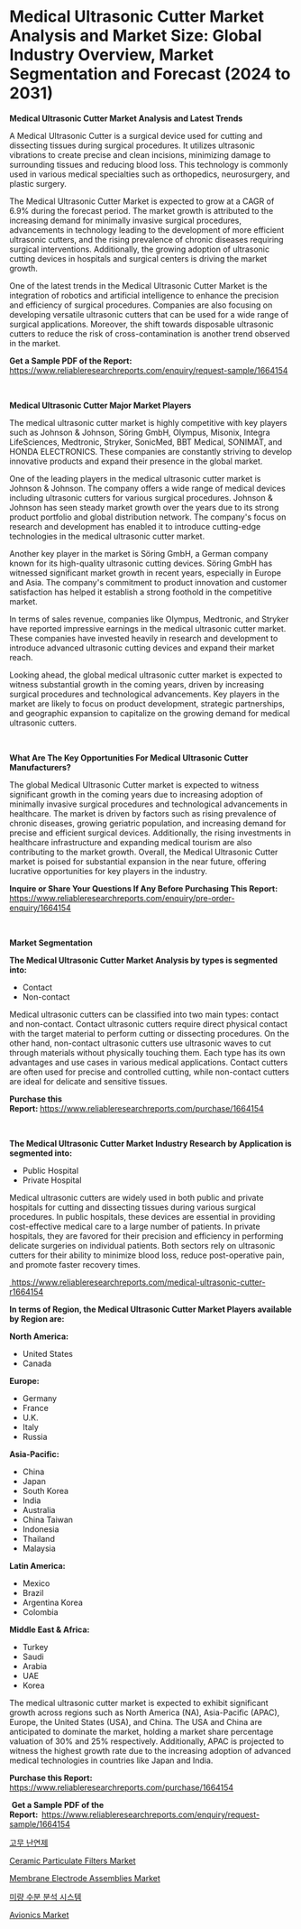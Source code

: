 <p><h1>Medical Ultrasonic Cutter Market Analysis and Market Size: Global Industry Overview, Market Segmentation and Forecast (2024 to 2031)</h1></p><p><strong>Medical Ultrasonic Cutter Market Analysis and Latest Trends</strong></p>
<p><p>A Medical Ultrasonic Cutter is a surgical device used for cutting and dissecting tissues during surgical procedures. It utilizes ultrasonic vibrations to create precise and clean incisions, minimizing damage to surrounding tissues and reducing blood loss. This technology is commonly used in various medical specialties such as orthopedics, neurosurgery, and plastic surgery.</p><p>The Medical Ultrasonic Cutter Market is expected to grow at a CAGR of 6.9% during the forecast period. The market growth is attributed to the increasing demand for minimally invasive surgical procedures, advancements in technology leading to the development of more efficient ultrasonic cutters, and the rising prevalence of chronic diseases requiring surgical interventions. Additionally, the growing adoption of ultrasonic cutting devices in hospitals and surgical centers is driving the market growth.</p><p>One of the latest trends in the Medical Ultrasonic Cutter Market is the integration of robotics and artificial intelligence to enhance the precision and efficiency of surgical procedures. Companies are also focusing on developing versatile ultrasonic cutters that can be used for a wide range of surgical applications. Moreover, the shift towards disposable ultrasonic cutters to reduce the risk of cross-contamination is another trend observed in the market.</p></p>
<p><strong>Get a Sample PDF of the Report:&nbsp;</strong> <a href="https://www.reliableresearchreports.com/enquiry/request-sample/1664154">https://www.reliableresearchreports.com/enquiry/request-sample/1664154</a></p>
<p>&nbsp;</p>
<p><strong>Medical Ultrasonic Cutter Major Market Players</strong></p>
<p><p>The medical ultrasonic cutter market is highly competitive with key players such as Johnson & Johnson, Söring GmbH, Olympus, Misonix, Integra LifeSciences, Medtronic, Stryker, SonicMed, BBT Medical, SONIMAT, and HONDA ELECTRONICS. These companies are constantly striving to develop innovative products and expand their presence in the global market.</p><p>One of the leading players in the medical ultrasonic cutter market is Johnson & Johnson. The company offers a wide range of medical devices including ultrasonic cutters for various surgical procedures. Johnson & Johnson has seen steady market growth over the years due to its strong product portfolio and global distribution network. The company's focus on research and development has enabled it to introduce cutting-edge technologies in the medical ultrasonic cutter market.</p><p>Another key player in the market is Söring GmbH, a German company known for its high-quality ultrasonic cutting devices. Söring GmbH has witnessed significant market growth in recent years, especially in Europe and Asia. The company's commitment to product innovation and customer satisfaction has helped it establish a strong foothold in the competitive market.</p><p>In terms of sales revenue, companies like Olympus, Medtronic, and Stryker have reported impressive earnings in the medical ultrasonic cutter market. These companies have invested heavily in research and development to introduce advanced ultrasonic cutting devices and expand their market reach.</p><p>Looking ahead, the global medical ultrasonic cutter market is expected to witness substantial growth in the coming years, driven by increasing surgical procedures and technological advancements. Key players in the market are likely to focus on product development, strategic partnerships, and geographic expansion to capitalize on the growing demand for medical ultrasonic cutters.</p></p>
<p>&nbsp;</p>
<p><strong>What Are The Key Opportunities For Medical Ultrasonic Cutter Manufacturers?</strong></p>
<p><p>The global Medical Ultrasonic Cutter market is expected to witness significant growth in the coming years due to increasing adoption of minimally invasive surgical procedures and technological advancements in healthcare. The market is driven by factors such as rising prevalence of chronic diseases, growing geriatric population, and increasing demand for precise and efficient surgical devices. Additionally, the rising investments in healthcare infrastructure and expanding medical tourism are also contributing to the market growth. Overall, the Medical Ultrasonic Cutter market is poised for substantial expansion in the near future, offering lucrative opportunities for key players in the industry.</p></p>
<p><strong>Inquire or Share Your Questions If Any Before Purchasing This Report:</strong> <a href="https://www.reliableresearchreports.com/enquiry/pre-order-enquiry/1664154">https://www.reliableresearchreports.com/enquiry/pre-order-enquiry/1664154</a></p>
<p>&nbsp;</p>
<p><strong>Market Segmentation</strong></p>
<p><strong>The Medical Ultrasonic Cutter Market Analysis by types is segmented into:</strong></p>
<p><ul><li>Contact</li><li>Non-contact</li></ul></p>
<p><p>Medical ultrasonic cutters can be classified into two main types: contact and non-contact. Contact ultrasonic cutters require direct physical contact with the target material to perform cutting or dissecting procedures. On the other hand, non-contact ultrasonic cutters use ultrasonic waves to cut through materials without physically touching them. Each type has its own advantages and use cases in various medical applications. Contact cutters are often used for precise and controlled cutting, while non-contact cutters are ideal for delicate and sensitive tissues.</p></p>
<p><strong>Purchase this Report:&nbsp;</strong><a href="https://www.reliableresearchreports.com/purchase/1664154">https://www.reliableresearchreports.com/purchase/1664154</a></p>
<p>&nbsp;</p>
<p><strong>The Medical Ultrasonic Cutter Market Industry Research by Application is segmented into:</strong></p>
<p><ul><li>Public Hospital</li><li>Private Hospital</li></ul></p>
<p><p>Medical ultrasonic cutters are widely used in both public and private hospitals for cutting and dissecting tissues during various surgical procedures. In public hospitals, these devices are essential in providing cost-effective medical care to a large number of patients. In private hospitals, they are favored for their precision and efficiency in performing delicate surgeries on individual patients. Both sectors rely on ultrasonic cutters for their ability to minimize blood loss, reduce post-operative pain, and promote faster recovery times.</p></p>
<p><a href="https://www.reliableresearchreports.com/medical-ultrasonic-cutter-r1664154">&nbsp;https://www.reliableresearchreports.com/medical-ultrasonic-cutter-r1664154</a></p>
<p><strong>In terms of Region, the Medical Ultrasonic Cutter Market Players available by Region are:</strong></p>
<p>
    <p> <strong> North America: </strong>
        <ul>
            <li>United States</li>
            <li>Canada</li>
        </ul>
        </p> 
    <p> <strong> Europe: </strong>
        <ul>
            <li>Germany</li>
            <li>France</li>
            <li>U.K.</li>
            <li>Italy</li>
            <li>Russia</li>
        </ul>
        </p> 
    <p> <strong> Asia-Pacific: </strong>
        <ul>
            <li>China</li>
            <li>Japan</li>
            <li>South Korea</li>
            <li>India</li>
            <li>Australia</li>
            <li>China Taiwan</li>
            <li>Indonesia</li>
            <li>Thailand</li>
            <li>Malaysia</li>
        </ul>
        </p> 
    <p> <strong> Latin America: </strong>
        <ul>
            <li>Mexico</li>
            <li>Brazil</li>
            <li>Argentina Korea</li>
            <li>Colombia</li>
        </ul>
        </p> 
    <p> <strong> Middle East & Africa: </strong>
        <ul>
            <li>Turkey</li>
            <li>Saudi</li>
            <li>Arabia</li>
            <li>UAE</li>
            <li>Korea</li>
        </ul>
    </p>
    </p>
<p><p>The medical ultrasonic cutter market is expected to exhibit significant growth across regions such as North America (NA), Asia-Pacific (APAC), Europe, the United States (USA), and China. The USA and China are anticipated to dominate the market, holding a market share percentage valuation of 30% and 25% respectively. Additionally, APAC is projected to witness the highest growth rate due to the increasing adoption of advanced medical technologies in countries like Japan and India.</p></p>
<p><strong>Purchase this Report: </strong><a href="https://www.reliableresearchreports.com/purchase/1664154">https://www.reliableresearchreports.com/purchase/1664154</a></p>
<p>&nbsp;<strong>Get a Sample PDF of the Report:&nbsp;&nbsp;</strong><a href="https://www.reliableresearchreports.com/enquiry/request-sample/1664154">https://www.reliableresearchreports.com/enquiry/request-sample/1664154</a></p>
<p><strong></strong></p>
<p><p><a href="https://medium.com/@kelsiorphy/%EA%B3%A0%EB%AC%B4-%ED%99%94%EC%97%BC-%EC%96%B5%EC%A0%9C%EC%A0%9C-%EC%8B%9C%EC%9E%A5-2031%EB%85%84%EA%B9%8C%EC%A7%80%EC%9D%98-%EB%8F%99%ED%96%A5-%EC%98%88%EC%B8%A1-%EB%B0%8F-%EA%B2%BD%EC%9F%81-%EB%B6%84%EC%84%9D-b7ceaa81a6b7">고무 난연제</a></p><p><a href="https://github.com/AndreanneHane2023/Market-Research-Report-List-1/blob/main/ceramic-particulate-filters-market.md">Ceramic Particulate Filters Market</a></p><p><a href="https://issuu.com/reportprime-2/docs/membrane-electrode-assemblies-market-size-2030.ppt">Membrane Electrode Assemblies Market</a></p><p><a href="https://github.com/khytkeqagplkzqvh/Market-Research-Report-List-2/blob/main/671157288268.md">미량 수분 분석 시스템</a></p><p><a href="https://issuu.com/reportprime-2/docs/avionics-market-size-2030.pptx">Avionics Market</a></p></p>